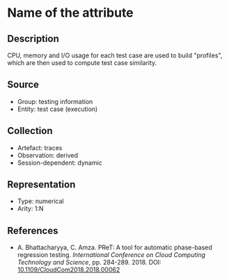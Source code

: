 # Name of the attribute

## Description

CPU, memory and I/O usage for each test case are used to build "profiles", which are then used to compute test case similarity.

## Source

* Group: testing information
* Entity: test case (execution)

## Collection

* Artefact: traces
* Observation: derived
* Session-dependent: dynamic

## Representation

* Type: numerical
* Arity: 1:N

## References

* A. Bhattacharyya, C. Amza. PReT: A tool for automatic phase-based regression testing. *International Conference on Cloud Computing Technology and Science*, pp. 284-289. 2018. DOI: [10.1109/CloudCom2018.2018.00062](https://www.doi.org/10.1109/CloudCom2018.2018.00062)
